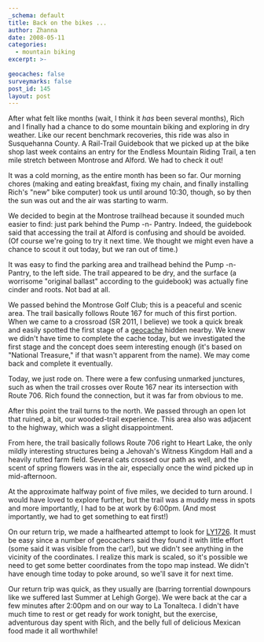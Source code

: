 ```yaml
---
_schema: default
title: Back on the bikes ...
author: Zhanna
date: 2008-05-11
categories:
  - mountain biking
excerpt: >- 
  
geocaches: false
surveymarks: false
post_id: 145
layout: post
---
```


After what felt like months (wait, I think it _has_ been several months), Rich and I finally had a chance to do some mountain biking and exploring in dry weather.  Like our recent benchmark recoveries, this ride was also in Susquehanna County.  A Rail-Trail Guidebook that we picked up at the bike shop last week contains an entry for the Endless Mountain Riding Trail, a ten mile stretch between Montrose and Alford.  We had to check it out!

It was a cold morning, as the entire month has been so far.  Our morning chores (making and eating breakfast, fixing my chain, and finally installing Rich's "new" bike computer) took us until around 10:30, though, so by then the sun was out and the air was starting to warm.  

We decided to begin at the Montrose trailhead because it sounded much easier to find: just park behind the Pump -n- Pantry.  Indeed, the guidebook said that accessing the trail at Alford is confusing and should be avoided.  (Of course we're going to try it next time.  We thought we might even have a chance to scout it out today, but we ran out of time.)

It was easy to find the parking area and trailhead behind the Pump -n- Pantry, to the left side.  The trail appeared to be dry, and the surface (a worrisome "original ballast" according to the guidebook) was actually fine cinder and roots.  Not bad at all.  

We passed behind the Montrose Golf Club; this is a peaceful and scenic area.  The trail basically follows Route 167 for much of this first portion.  When we came to a crossroad (SR 2011, I believe) we took a quick break and easily spotted the first stage of a [geocache](https://www.geocaching.com/geocache/GCP4NP) hidden nearby.  We knew we didn't have time to complete the cache today, but we investigated the first stage and the concept does seem interesting enough (it's based on "National Treasure," if that wasn't apparent from the name).  We may come back and complete it eventually.

Today, we just rode on.  There were a few confusing unmarked junctures, such as when the trail crosses over Route 167 near its intersection with Route 706.  Rich found the connection, but it was far from obvious to me.   

After this point the trail turns to the north.  We passed through an open lot that ruined, a bit, our wooded-trail experience.  This area also was adjacent to the highway, which was a slight disappointment.  

From here, the trail basically follows Route 706 right to Heart Lake, the only mildly interesting structures being a Jehovah's Witness Kingdom Hall and a heavily rutted farm field.  Several cats crossed our path as well, and the scent of spring flowers was in the air, especially once the wind picked up in mid-afternoon.  

At the approximate halfway point of five miles, we decided to turn around.  I would have loved to explore further, but the trail was a muddy mess in spots and more importantly, I had to be at work by 6:00pm.  (And most importantly, we had to get something to eat first!)  

On our return trip, we made a halfhearted attempt to look for [LY1726](https://www.ngs.noaa.gov/cgi-bin/ds_mark.prl?PidBox=ly1726).  It must be easy since a number of geocachers said they found it with little effort (some said it was visible from the car!), but we didn't see anything in the vicinity of the coordinates.  I realize this mark is scaled, so it's possible we need to get some better coordinates from the topo map instead.  We didn't have enough time today to poke around, so we'll save it for next time.

Our return trip was quick, as they usually are (barring torrential downpours like we suffered last Summer at Lehigh Gorge).  We were back at the car a few minutes after 2:00pm and on our way to La Tonalteca.  I didn't have much time to rest or get ready for work tonight, but the exercise, adventurous day spent with Rich, and the belly full of delicious Mexican food made it all worthwhile! 

